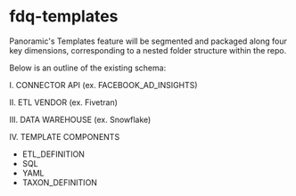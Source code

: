 # fdq-templates
Panoramic's Templates feature will be segmented and packaged along four key dimensions, corresponding to a nested folder structure within the repo.

Below is an outline of the existing schema:

I. CONNECTOR API (ex. FACEBOOK_AD_INSIGHTS)

II. ETL VENDOR (ex. Fivetran)

III. DATA WAREHOUSE (ex. Snowflake)

IV. TEMPLATE COMPONENTS
  - ETL_DEFINITION
  - SQL
  - YAML
  - TAXON_DEFINITION

